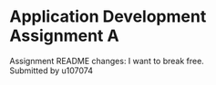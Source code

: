 # Application Development Assignment A
Assignment README changes: I want to break free.    
Submitted by u107074
